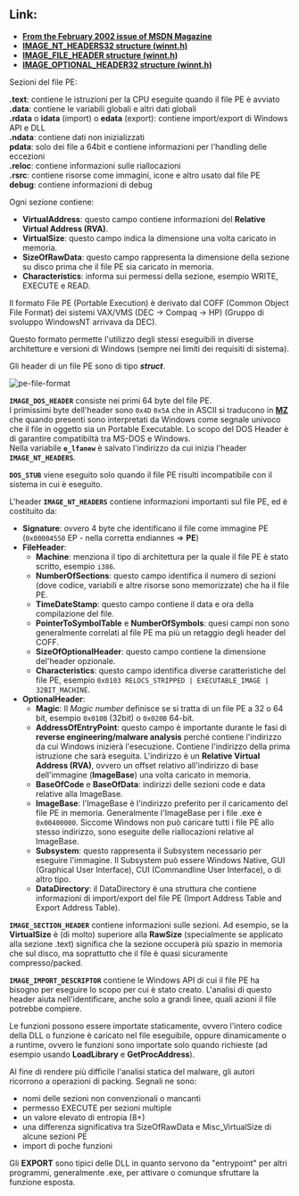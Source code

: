 ## Link:
- [**From the February 2002 issue of MSDN Magazine**](https://learn.microsoft.com/en-us/archive/msdn-magazine/2002/february/inside-windows-win32-portable-executable-file-format-in-detail)
- [**IMAGE_NT_HEADERS32 structure (winnt.h)**](https://learn.microsoft.com/en-us/windows/win32/api/winnt/ns-winnt-image_nt_headers32)
- [**IMAGE_FILE_HEADER structure (winnt.h)**](https://learn.microsoft.com/en-us/windows/win32/api/winnt/ns-winnt-image_file_header)
- [**IMAGE_OPTIONAL_HEADER32 structure (winnt.h)**](https://learn.microsoft.com/en-us/windows/win32/api/winnt/ns-winnt-image_optional_header32)

Sezioni del file PE:

**.text**: contiene le istruzioni per la CPU eseguite quando il file PE è avviato  
**.data**: contiene le variabili globali e altri dati globali  
**.rdata** o **idata** (import) o **edata** (export): contiene import/export di Windows API e DLL  
**.ndata**: contiene dati non inizializzati  
**pdata**: solo dei file a 64bit e contiene informazioni per l'handling delle eccezioni  
**.reloc**: contiene informazioni sulle riallocazioni  
**.rsrc**: contiene risorse come immagini, icone e altro usato dal file PE  
**debug**: contiene informazioni di debug  

Ogni sezione contiene:
- **VirtualAddress**: questo campo contiene informazioni del **Relative Virtual Address (RVA)**.
- **VirtualSize**: questo campo indica la dimensione una volta caricato in memoria.
- **SizeOfRawData**: questo campo rappresenta la dimensione della sezione su disco prima che il file PE sia caricato in memoria.
- **Characteristics**: informa sui permessi della sezione, esempio WRITE, EXECUTE e READ.

Il formato File PE (Portable Execution) è derivato dal COFF (Common Object File Format) dei sistemi VAX/VMS (DEC -> Compaq -> HP) (Gruppo di svoluppo WindowsNT arrivava da DEC).  

Questo formato permette l'utilizzo degli stessi eseguibili in diverse architetture e versioni di Windows (sempre nei limiti dei requisiti di sistema).  

Gli header di un file PE sono di tipo _**struct**_.

<img src="https://blogs.blackberry.com/content/dam/blogs-blackberry-com/images/blogs/2020/08/pe-tree-fig1.png" alt="pe-file-format" widht="100%" height="auto">

**`IMAGE_DOS_HEADER`** consiste nei primi 64 byte del file PE.  
I primissimi byte dell'header sono `0x4D` `0x5A` che in ASCII si traducono in [**MZ**](https://en.wikipedia.org/wiki/Mark_Zbikowski) che quando presenti sono interpretati da Windows come segnale univoco che il file in oggetto sia un Portable Executable. Lo scopo del DOS Header è di garantire compatibiltà tra MS-DOS e Windows.  
Nella variabile **`e_lfanew`** è salvato l'indirizzo da cui inizia l'header **`IMAGE_NT_HEADERS`**.

**`DOS_STUB`**  viene eseguito solo quando il file PE risulti incompatibile con il sistema in cui è eseguito.  

L'header **`IMAGE_NT_HEADERS`** contiene informazioni importanti sul file PE, ed è costituito da:
- **Signature**: ovvero 4 byte che identificano il file come immagine PE (`0x00004550` EP - nella corretta endiannes => **PE**)
- **FileHeader**: 
    - **Machine**: menziona il tipo di architettura per la quale il file PE è stato scritto, esempio `i386`.
    - **NumberOfSections**: questo campo identifica il numero di sezioni (dove codice, variabili e altre risorse sono memorizzate) che ha il file PE.
    - **TimeDateStamp**: questo campo contiene il data e ora della compilazione del file. 
    - **PointerToSymbolTable** e **NumberOfSymbols**: quesi campi non sono generalmente correlati al file PE ma più un retaggio degli header del COFF.
    - **SizeOfOptionalHeader**: questo campo contiene la dimensione del'header opzionale. 
    - **Characteristics**: questo campo identifica diverse caratteristiche del file PE, esempio `0x0103 RELOCS_STRIPPED | EXECUTABLE_IMAGE | 32BIT_MACHINE`.
- **OptionalHeader**: 
    - **Magic**: Il _Magic number_ definisce se si tratta di un file PE a 32 o 64 bit, esempio `0x010B` (32bit) o `0x020B` 64-bit.
    - **AddressOfEntryPoint**: questo campo è importante durante le fasi di **reverse engineering/malware analysis** perché contiene l'indirizzo da cui Windows inizierà l'esecuzione. Contiene l'indirizzo della prima istruzione che sarà eseguita. L'indirizzo è un **Relative Virtual Address (RVA)**, ovvero un offset relativo all'indirizzo di base dell'immagine (**ImageBase**) una volta caricato in memoria.
    - **BaseOfCode** e **BaseOfData**: indirizzi delle sezioni code e data relative alla ImageBase.
    - **ImageBase**: l'ImageBase è l'indirizzo preferito per il caricamento del file PE in memoria. Generalmente l'ImageBase per i file .exe è `0x00400000`. Siccome Windows non può caricare tutti i file PE allo stesso indirizzo, sono eseguite delle riallocazioni relative al ImageBase.
    - **Subsystem**: questo rappresenta il Subsystem necessario per eseguire l'immagine. Il Subsystem può essere Windows Native, GUI (Graphical User Interface), CUI (Commandline User Interface), o di altro tipo.
    - **DataDirectory**: il DataDirectory è una struttura che contiene informazioni di import/export del file PE (Import Address Table and Export Address Table).

**`IMAGE_SECTION_HEADER`** contiene informazioni sulle sezioni. 
Ad esempio, se la **VirtualSize** è (di molto) superiore alla **RawSize** (specialmente se applicato alla sezione .text) significa che la sezione occuperà più spazio in memoria che sul disco, ma soprattutto che il file è quasi sicuramente compresso/packed.  

**`IMAGE_IMPORT_DESCRIPTOR`** contiene le Windows API di cui il file PE ha bisogno per eseguire lo scopo per cui è stato creato. L'analisi di questo header aiuta nell'identificare, anche solo a grandi linee, quali azioni il file potrebbe compiere.

Le funzioni possono essere importate staticamente, ovvero l'intero codice della DLL o funzione è caricato nel file eseguibile, oppure dinamicamente o a runtime, ovvero le funzioni sono importate solo quando richieste (ad esempio usando **LoadLibrary** e **GetProcAddress**).

Al fine di rendere più difficile l'analisi statica del malware, gli autori ricorrono a operazioni di packing. Segnali ne sono:
- nomi delle sezioni non convenzionali o mancanti
- permesso EXECUTE per sezioni multiple
- un valore elevato di entropia (8+)
- una differenza significativa tra SizeOfRawData e Misc_VirtualSize di alcune sezioni PE
- import di poche funzioni

Gli **EXPORT** sono tipici delle DLL in quanto servono da "entrypoint" per altri programmi, generalmente .exe, per attivare o comunque sfruttare la funzione esposta.